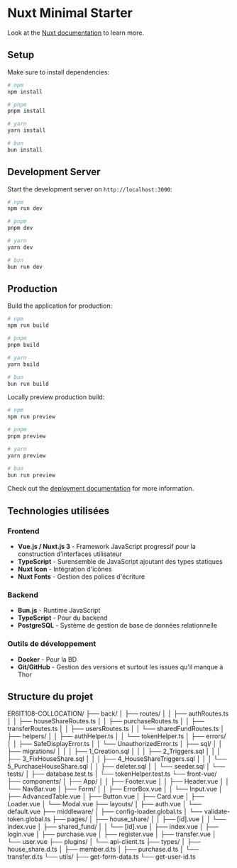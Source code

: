 # Nuxt Minimal Starter

Look at the [Nuxt documentation](https://nuxt.com/docs/getting-started/introduction) to learn more.

## Setup

Make sure to install dependencies:

```bash
# npm
npm install

# pnpm
pnpm install

# yarn
yarn install

# bun
bun install
```

## Development Server

Start the development server on `http://localhost:3000`:

```bash
# npm
npm run dev

# pnpm
pnpm dev

# yarn
yarn dev

# bun
bun run dev
```

## Production

Build the application for production:

```bash
# npm
npm run build

# pnpm
pnpm build

# yarn
yarn build

# bun
bun run build
```

Locally preview production build:

```bash
# npm
npm run preview

# pnpm
pnpm preview

# yarn
yarn preview

# bun
bun run preview
```

Check out the [deployment documentation](https://nuxt.com/docs/getting-started/deployment) for more information.

## Technologies utilisées

### Frontend
- **Vue.js / Nuxt.js 3** - Framework JavaScript progressif pour la construction d'interfaces utilisateur
- **TypeScript** - Surensemble de JavaScript ajoutant des types statiques
- **Nuxt Icon** - Intégration d'icônes
- **Nuxt Fonts** - Gestion des polices d'écriture

### Backend
- **Bun.js** - Runtime JavaScript
- **TypeScript** - Pour du backend
- **PostgreSQL** - Système de gestion de base de données relationnelle

### Outils de développement
- **Docker** - Pour la BD
- **Git/GitHub** - Gestion des versions et surtout les issues qu'il manque à Thor

    
## Structure du projet

ER6IT108-COLLOCATION/
├── back/
│   ├── routes/
│   │   ├── authRoutes.ts
│   │   ├── houseShareRoutes.ts
│   │   ├── purchaseRoutes.ts
│   │   ├── transferRoutes.ts
│   │   ├── usersRoutes.ts
│   │   └── sharedFundRoutes.ts
│   ├── helpers/
│   │   ├── authHelper.ts
│   │   └── tokenHelper.ts
│   ├── errors/
│   │   ├── SafeDisplayError.ts
│   │   └── UnauthorizedError.ts
│   ├── sql/
│   │   ├── migrations/
│   │   │   ├── 1_Creation.sql
│   │   │   ├── 2_Triggers.sql
│   │   │   ├── 3_FixHouseShare.sql
│   │   │   ├── 4_HouseShareTriggers.sql
│   │   │   └── 5_PurchaseHouseShare.sql
│   │   ├── deleter.sql
│   │   └── seeder.sql
│   └── tests/
│       ├── database.test.ts
│       └── tokenHelper.test.ts
└── front-vue/
    ├── components/
    │   ├── App/
    │   │   ├── Footer.vue
    │   │   ├── Header.vue
    │   │   └── NavBar.vue
    │   ├── Form/
    │   │   ├── ErrorBox.vue
    │   │   └── Input.vue
    │   ├── AdvancedTable.vue
    │   ├── Button.vue
    │   ├── Card.vue
    │   ├── Loader.vue
    │   └── Modal.vue
    ├── layouts/
    │   ├── auth.vue
    │   └── default.vue
    ├── middleware/
    │   ├── config-loader.global.ts
    │   └── validate-token.global.ts
    ├── pages/
    │   ├── house_share/
    │   │   ├── [id].vue
    │   │   └── index.vue
    │   ├── shared_fund/
    │   │   └── [id].vue
    │   ├── index.vue
    │   ├── login.vue
    │   ├── purchase.vue
    │   ├── register.vue
    │   ├── transfer.vue
    │   └── user.vue
    ├── plugins/
    │   └── api-client.ts
    ├── types/
    │   ├── house_share.d.ts
    │   ├── member.d.ts
    │   ├── purchase.d.ts
    │   └── transfer.d.ts
    └── utils/
        ├── get-form-data.ts
        └── get-user-id.ts
